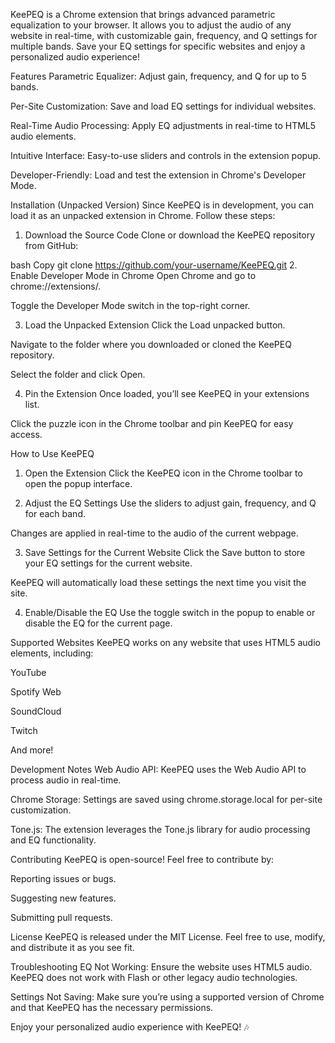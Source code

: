 KeePEQ is a Chrome extension that brings advanced parametric equalization to your browser. It allows you to adjust the audio of any website in real-time, with customizable gain, frequency, and Q settings for multiple bands. Save your EQ settings for specific websites and enjoy a personalized audio experience!

Features
Parametric Equalizer: Adjust gain, frequency, and Q for up to 5 bands.

Per-Site Customization: Save and load EQ settings for individual websites.

Real-Time Audio Processing: Apply EQ adjustments in real-time to HTML5 audio elements.

Intuitive Interface: Easy-to-use sliders and controls in the extension popup.

Developer-Friendly: Load and test the extension in Chrome's Developer Mode.

Installation (Unpacked Version)
Since KeePEQ is in development, you can load it as an unpacked extension in Chrome. Follow these steps:

1. Download the Source Code
Clone or download the KeePEQ repository from GitHub:

bash
Copy
git clone https://github.com/your-username/KeePEQ.git
2. Enable Developer Mode in Chrome
Open Chrome and go to chrome://extensions/.

Toggle the Developer Mode switch in the top-right corner.

3. Load the Unpacked Extension
Click the Load unpacked button.

Navigate to the folder where you downloaded or cloned the KeePEQ repository.

Select the folder and click Open.

4. Pin the Extension
Once loaded, you’ll see KeePEQ in your extensions list.

Click the puzzle icon in the Chrome toolbar and pin KeePEQ for easy access.

How to Use KeePEQ
1. Open the Extension
Click the KeePEQ icon in the Chrome toolbar to open the popup interface.

2. Adjust the EQ Settings
Use the sliders to adjust gain, frequency, and Q for each band.

Changes are applied in real-time to the audio of the current webpage.

3. Save Settings for the Current Website
Click the Save button to store your EQ settings for the current website.

KeePEQ will automatically load these settings the next time you visit the site.

4. Enable/Disable the EQ
Use the toggle switch in the popup to enable or disable the EQ for the current page.

Supported Websites
KeePEQ works on any website that uses HTML5 audio elements, including:

YouTube

Spotify Web

SoundCloud

Twitch

And more!

Development Notes
Web Audio API: KeePEQ uses the Web Audio API to process audio in real-time.

Chrome Storage: Settings are saved using chrome.storage.local for per-site customization.

Tone.js: The extension leverages the Tone.js library for audio processing and EQ functionality.

Contributing
KeePEQ is open-source! Feel free to contribute by:

Reporting issues or bugs.

Suggesting new features.

Submitting pull requests.

License
KeePEQ is released under the MIT License. Feel free to use, modify, and distribute it as you see fit.

Troubleshooting
EQ Not Working: Ensure the website uses HTML5 audio. KeePEQ does not work with Flash or other legacy audio technologies.

Settings Not Saving: Make sure you’re using a supported version of Chrome and that KeePEQ has the necessary permissions.

Enjoy your personalized audio experience with KeePEQ! 🎶
